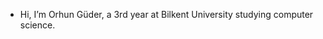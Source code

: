 - Hi, I’m Orhun Güder, a 3rd year at Bilkent University studying computer science.
<!---
orhunguder/orhunguder is a ✨ special ✨ repository because its `README.md` (this file) appears on your GitHub profile.
You can click the Preview link to take a look at your changes.
--->
